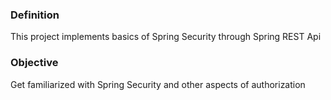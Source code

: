 ### Definition
This project implements basics of Spring Security through Spring REST Api

### Objective
Get familiarized with Spring Security and other aspects of authorization
